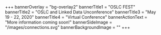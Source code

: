 +++
bannerOverlay = "bg-overlay2"
bannerTitle1 = "OSLC FEST"
bannerTitle2 = "OSLC and Linked Data Unconference"
bannerTitle3 = "May 19 - 22, 2020"
bannerTitle4 = "Virtual Conference"
bannerActionText = "More information coming soon!"
bannerSideImage = "/images/connections.svg"
bannerBackgroundImage = ""
+++
